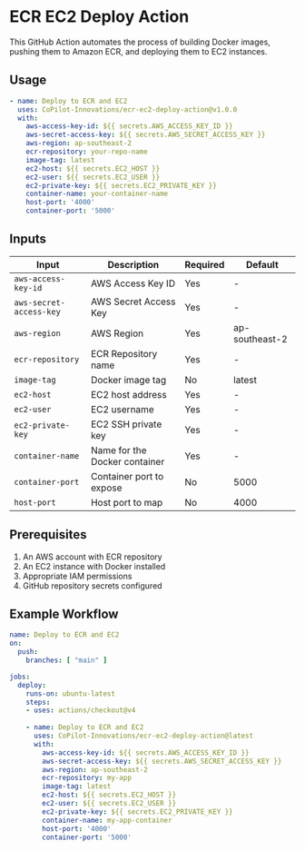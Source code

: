 # ECR EC2 Deploy Action

This GitHub Action automates the process of building Docker images, pushing them to Amazon ECR, and deploying them to EC2 instances.

## Usage

```yaml
- name: Deploy to ECR and EC2
  uses: CoPilot-Innovations/ecr-ec2-deploy-action@v1.0.0
  with:
    aws-access-key-id: ${{ secrets.AWS_ACCESS_KEY_ID }}
    aws-secret-access-key: ${{ secrets.AWS_SECRET_ACCESS_KEY }}
    aws-region: ap-southeast-2
    ecr-repository: your-repo-name
    image-tag: latest
    ec2-host: ${{ secrets.EC2_HOST }}
    ec2-user: ${{ secrets.EC2_USER }}
    ec2-private-key: ${{ secrets.EC2_PRIVATE_KEY }}
    container-name: your-container-name
    host-port: '4000'
    container-port: '5000'
```

## Inputs

| Input | Description | Required | Default |
|-------|-------------|----------|---------|
| `aws-access-key-id` | AWS Access Key ID | Yes | - |
| `aws-secret-access-key` | AWS Secret Access Key | Yes | - |
| `aws-region` | AWS Region | Yes | ap-southeast-2 |
| `ecr-repository` | ECR Repository name | Yes | - |
| `image-tag` | Docker image tag | No | latest |
| `ec2-host` | EC2 host address | Yes | - |
| `ec2-user` | EC2 username | Yes | - |
| `ec2-private-key` | EC2 SSH private key | Yes | - |
| `container-name` | Name for the Docker container | Yes | - |
| `container-port` | Container port to expose | No | 5000 |
| `host-port` | Host port to map | No | 4000 |

## Prerequisites

1. An AWS account with ECR repository
2. An EC2 instance with Docker installed
3. Appropriate IAM permissions
4. GitHub repository secrets configured

## Example Workflow

```yaml
name: Deploy to ECR and EC2
on:
  push:
    branches: [ "main" ]

jobs:
  deploy:
    runs-on: ubuntu-latest
    steps:
    - uses: actions/checkout@v4
    
    - name: Deploy to ECR and EC2
      uses: CoPilot-Innovations/ecr-ec2-deploy-action@latest
      with:
        aws-access-key-id: ${{ secrets.AWS_ACCESS_KEY_ID }}
        aws-secret-access-key: ${{ secrets.AWS_SECRET_ACCESS_KEY }}
        aws-region: ap-southeast-2
        ecr-repository: my-app
        image-tag: latest
        ec2-host: ${{ secrets.EC2_HOST }}
        ec2-user: ${{ secrets.EC2_USER }}
        ec2-private-key: ${{ secrets.EC2_PRIVATE_KEY }}
        container-name: my-app-container
        host-port: '4000'
        container-port: '5000'
```

